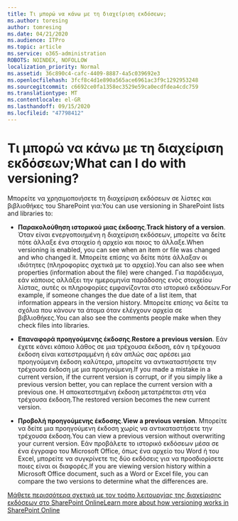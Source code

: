 ```yaml
---
title: Τι μπορώ να κάνω με τη διαχείριση εκδόσεων;
ms.author: toresing
author: tomresing
ms.date: 04/21/2020
ms.audience: ITPro
ms.topic: article
ms.service: o365-administration
ROBOTS: NOINDEX, NOFOLLOW
localization_priority: Normal
ms.assetid: 36c890c4-cafc-4409-8887-4a5c039692e3
ms.openlocfilehash: 3fcf8c4d1e890a565ace6961ac3f9c1292953248
ms.sourcegitcommit: c6692ce0fa1358ec3529e59ca0ecdfdea4cdc759
ms.translationtype: MT
ms.contentlocale: el-GR
ms.lasthandoff: 09/15/2020
ms.locfileid: "47798412"
---
```

# <a name="what-can-i-do-with-versioning"></a><span data-ttu-id="a6600-102">Τι μπορώ να κάνω με τη διαχείριση εκδόσεων;</span><span class="sxs-lookup"><span data-stu-id="a6600-102">What can I do with versioning?</span></span>

<span data-ttu-id="a6600-103">Μπορείτε να χρησιμοποιήσετε τη διαχείριση εκδόσεων σε λίστες και βιβλιοθήκες του SharePoint για:</span><span class="sxs-lookup"><span data-stu-id="a6600-103">You can use versioning in SharePoint lists and libraries to:</span></span>
  
- <span data-ttu-id="a6600-104">**Παρακολούθηση ιστορικού μιας έκδοσης**.</span><span class="sxs-lookup"><span data-stu-id="a6600-104">**Track history of a version**.</span></span> <span data-ttu-id="a6600-105">Όταν είναι ενεργοποιημένη η διαχείριση εκδόσεων, μπορείτε να δείτε πότε άλλαξε ένα στοιχείο ή αρχείο και ποιος το άλλαξε.</span><span class="sxs-lookup"><span data-stu-id="a6600-105">When versioning is enabled, you can see when an item or file was changed and who changed it.</span></span> <span data-ttu-id="a6600-106">Μπορείτε επίσης να δείτε πότε άλλαξαν οι ιδιότητες (πληροφορίες σχετικά με το αρχείο).</span><span class="sxs-lookup"><span data-stu-id="a6600-106">You can also see when properties (information about the file) were changed.</span></span> <span data-ttu-id="a6600-107">Για παράδειγμα, εάν κάποιος αλλάξει την ημερομηνία παράδοσης ενός στοιχείου λίστας, αυτές οι πληροφορίες εμφανίζονται στο ιστορικό εκδόσεων.</span><span class="sxs-lookup"><span data-stu-id="a6600-107">For example, if someone changes the due date of a list item, that information appears in the version history.</span></span> <span data-ttu-id="a6600-108">Μπορείτε επίσης να δείτε τα σχόλια που κάνουν τα άτομα όταν ελέγχουν αρχεία σε βιβλιοθήκες.</span><span class="sxs-lookup"><span data-stu-id="a6600-108">You can also see the comments people make when they check files into libraries.</span></span> 
    
- <span data-ttu-id="a6600-109">**Επαναφορά προηγούμενης έκδοσης**.</span><span class="sxs-lookup"><span data-stu-id="a6600-109">**Restore a previous version**.</span></span> <span data-ttu-id="a6600-110">Εάν έχετε κάνει κάποιο λάθος σε μια τρέχουσα έκδοση, εάν η τρέχουσα έκδοση είναι κατεστραμμένη ή εάν απλώς σας αρέσει μια προηγούμενη έκδοση καλύτερα, μπορείτε να αντικαταστήσετε την τρέχουσα έκδοση με μια προηγούμενη.</span><span class="sxs-lookup"><span data-stu-id="a6600-110">If you made a mistake in a current version, if the current version is corrupt, or if you simply like a previous version better, you can replace the current version with a previous one.</span></span> <span data-ttu-id="a6600-111">Η αποκατεστημένη έκδοση μετατρέπεται στη νέα τρέχουσα έκδοση.</span><span class="sxs-lookup"><span data-stu-id="a6600-111">The restored version becomes the new current version.</span></span> 
    
- <span data-ttu-id="a6600-112">**Προβολή προηγούμενης έκδοσης**.</span><span class="sxs-lookup"><span data-stu-id="a6600-112">**View a previous version**.</span></span> <span data-ttu-id="a6600-113">Μπορείτε να δείτε μια προηγούμενη έκδοση χωρίς να αντικαταστήσετε την τρέχουσα έκδοση.</span><span class="sxs-lookup"><span data-stu-id="a6600-113">You can view a previous version without overwriting your current version.</span></span> <span data-ttu-id="a6600-114">Εάν προβάλετε το ιστορικό εκδόσεων μέσα σε ένα έγγραφο του Microsoft Office, όπως ένα αρχείο του Word ή του Excel, μπορείτε να συγκρίνετε τις δύο εκδόσεις για να προσδιορίσετε ποιες είναι οι διαφορές.</span><span class="sxs-lookup"><span data-stu-id="a6600-114">If you are viewing version history within a Microsoft Office document, such as a Word or Excel file, you can compare the two versions to determine what the differences are.</span></span> 
    
[<span data-ttu-id="a6600-115">Μάθετε περισσότερα σχετικά με τον τρόπο λειτουργίας της διαχείρισης εκδόσεων στο SharePoint Online</span><span class="sxs-lookup"><span data-stu-id="a6600-115">Learn more about how versioning works in SharePoint Online</span></span>](https://go.microsoft.com/fwlink/?linkid=875710)
  


